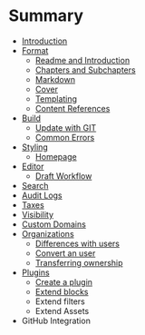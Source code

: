 # Summary

* [Introduction](README.md)
* [Format](format/README.md)
   * [Readme and Introduction](format/introduction.md)
   * [Chapters and Subchapters](format/chapters.md)
   * [Markdown](format/markdown.md)
   * [Cover](format/cover.md)
   * [Templating](format/templating.md)
   * [Content References](format/conrefs.md)
* [Build](build/README.md)
   * [Update with GIT](build/push.md)
   * [Common Errors](build/errors.md)
* [Styling](styling/README.md)
   * [Homepage](styling/homepage.md)
* [Editor](editor/README.md)
   * [Draft Workflow](editor/draft.md)
* [Search](platform/search.md)
* [Audit Logs](platform/audit_logs.md)
* [Taxes](platform/taxes.md)
* [Visibility](platform/visibility.md)
* [Custom Domains](platform/domains.md)
* [Organizations](platform/organizations/README.md)
   * [Differences with users](platform/organizations/differences.md)
   * [Convert an user](platform/organizations/convert.md)
   * [Transferring ownership](platform/organizations/ownership.md)
* [Plugins](plugins/README.md)
   * [Create a plugin](plugins/create.md)
   * [Extend blocks](plugins/blocks.md)
   * Extend filters
   * Extend Assets
* GitHub Integration

